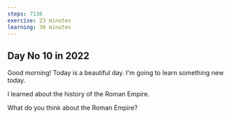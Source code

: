 ```yaml
---
steps: 7136
exercise: 23 minutes
learning: 30 minutes
---
```

## Day No 10 in 2022
Good morning! Today is a beautiful day.
I'm going to learn something new today.

I learned about the history of the Roman Empire.

What do you think about the Roman Empire?
